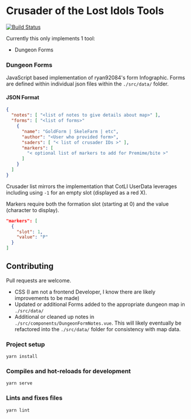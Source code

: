 # Crusader of the Lost Idols Tools

[![Build
Status](https://travis-ci.com/zinsho/cotli-tools.svg?branch=main)](https://travis-ci.com/zinsho/cotli-tools)

Currently this only implements 1 tool:
  - Dungeon Forms
  
### Dungeon Forms

JavaScript based implementation of ryan92084's form Infographic.
Forms are defined within individual json files within the
`./src/data/` folder.

#### JSON Format

```json
{
  "notes": [ "<list of notes to give details about map>" ],
  "forms": [ "<list of forms>"
    {
      "name": "GoldForm | SkeleFarm | etc",
      "author": "<User who provided form>",
      "saders": [ "< list of crusader IDs >" ],
      "markers": [ 
        "< optional list of markers to add for Premime/bite >"
      ]
    }
  ]
}
```

Crusader list mirrors the implementation that CotLI UserData leverages
including using `-1` for an empty slot (displayed as a red X).

Markers require both the formation slot (starting at 0) and the value
(character to display).

```json
"markers": [
  {
    "slot": 1,
    "value": "P"
  }
]
```

## Contributing

Pull requests are welcome.

- CSS (I am not a frontend Developer, I know there are
  likely improvements to be made)
- Updated or additional Forms added to the appropriate dungeon map in
  `./src/data/`
- Additional or cleaned up notes in
  `./src/components/DungeonFormNotes.vue`.  This will likely
  eventually be refactored into the `./src/data/` folder for
  consistency with map data.

### Project setup
```
yarn install
```

### Compiles and hot-reloads for development
```
yarn serve
```

### Lints and fixes files
```
yarn lint
```
